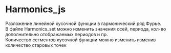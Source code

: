 # Harmonics_js  
Разложение линейной кусочной функции в гармонический ряд Фурье.  
В файле Harmonics_set можно изменить значения осей, периода, кол-во дополнительно отображаемых периодов и пр.  
Количество сегментов кусочной функции можно изменить изменив количество старовых точек  
